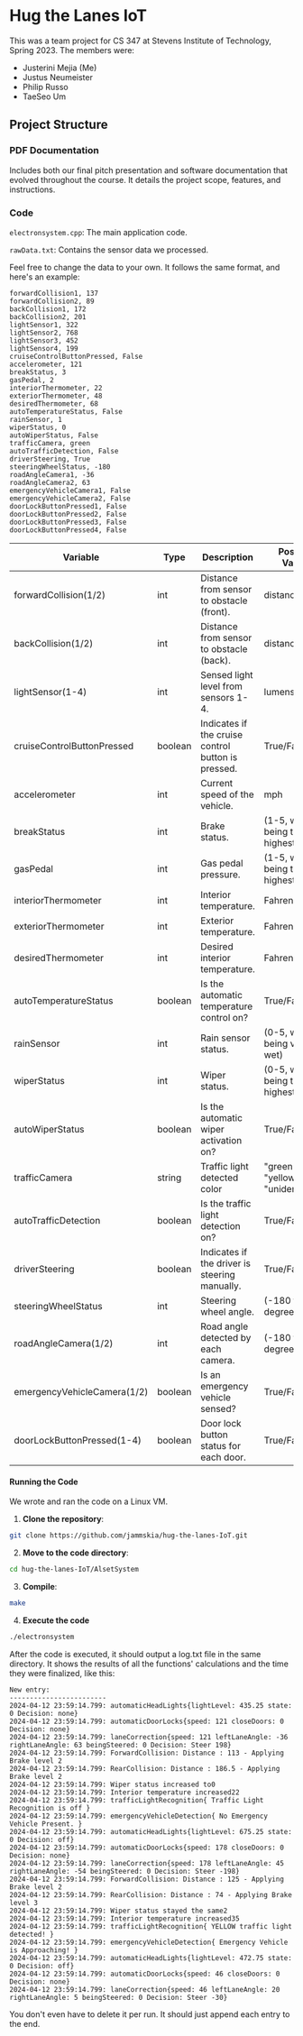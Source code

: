 # Hug the Lanes IoT

This was a team project for CS 347 at Stevens Institute of Technology, Spring 2023. The members were: 
- Justerini Mejia (Me)
- Justus Neumeister
- Philip Russo
- TaeSeo Um

## Project Structure

### PDF Documentation 
Includes both our final pitch presentation and software documentation that evolved throughout the course. It details the project scope, features, and instructions.

### Code
`electronsystem.cpp`: The main application code.

`rawData.txt`: Contains the sensor data we processed.

Feel free to change the data to your own. It follows the same format, and here's an example:
```
forwardCollision1, 137
forwardCollision2, 89
backCollision1, 172
backCollision2, 201
lightSensor1, 322
lightSensor2, 768
lightSensor3, 452
lightSensor4, 199
cruiseControlButtonPressed, False
accelerometer, 121
breakStatus, 3
gasPedal, 2
interiorThermometer, 22
exteriorThermometer, 48
desiredThermometer, 68
autoTemperatureStatus, False
rainSensor, 1
wiperStatus, 0
autoWiperStatus, False
trafficCamera, green
autoTrafficDetection, False
driverSteering, True
steeringWheelStatus, -180
roadAngleCamera1, -36
roadAngleCamera2, 63
emergencyVehicleCamera1, False
emergencyVehicleCamera2, False
doorLockButtonPressed1, False
doorLockButtonPressed2, False
doorLockButtonPressed3, False
doorLockButtonPressed4, False
```

| Variable                   | Type    | Description                                        | Possible Values                               |
|----------------------------|---------|----------------------------------------------------|-----------------------------------------------|
| forwardCollision(1/2)      | int     | Distance from sensor to obstacle (front).          | distance in feet                              |
| backCollision(1/2)         | int     | Distance from sensor to obstacle (back).           | distance in feet                              |
| lightSensor(1-4)           | int     | Sensed light level from sensors 1-4.               | lumens                                        |
| cruiseControlButtonPressed | boolean | Indicates if the cruise control button is pressed. | True/False                                    |
| accelerometer              | int     | Current speed of the vehicle.                      | mph                                           |
| breakStatus                | int     | Brake status.                                      | (1-5, with 5 being the highest)               |
| gasPedal                   | int     | Gas pedal pressure.                                | (1-5, with 5 being the highest)               |
| interiorThermometer        | int     | Interior temperature.                              | Fahrenheit                                    |
| exteriorThermometer        | int     | Exterior temperature.                              | Fahrenheit                                    |
| desiredThermometer         | int     | Desired interior temperature.                      | Fahrenheit                                    |
| autoTemperatureStatus      | boolean | Is the automatic temperature control on?           | True/False                                    |
| rainSensor                 | int     | Rain sensor status.                                | (0-5, with 5 being very wet)                  |
| wiperStatus                | int     | Wiper status.                                      | (0-5, with 5 being the highest speed)         |
| autoWiperStatus            | boolean | Is the automatic wiper activation on?              | True/False                                    |
| trafficCamera              | string  | Traffic light detected color                       | "green", "yellow", "red", "unidentifiable"    |
| autoTrafficDetection       | boolean | Is the traffic light detection on?                 | True/False                                    |
| driverSteering             | boolean | Indicates if the driver is steering manually.      | True/False                                    |
| steeringWheelStatus        | int     | Steering wheel angle.                              | (-180 to 180 degrees)                         |
| roadAngleCamera(1/2)       | int     | Road angle detected by each camera.                | (-180 to 180 degrees)                         |
| emergencyVehicleCamera(1/2)| boolean | Is an emergency vehicle sensed?                    | True/False                                    |
| doorLockButtonPressed(1-4) | boolean | Door lock button status for each door.             | True/False                                    |

#### Running the Code
We wrote and ran the code on a Linux VM. 

1. **Clone the repository**:
```bash
git clone https://github.com/jammskia/hug-the-lanes-IoT.git
```

2. **Move to the code directory**:
```bash
cd hug-the-lanes-IoT/AlsetSystem
```

3. **Compile**:
```bash
make
```

4. **Execute the code**
```bash
./electronsystem
```

After the code is executed, it should output a log.txt file in the same directory. It shows the results of all the functions' calculations and the time they were finalized, like this:
```
New entry:
------------------------
2024-04-12 23:59:14.799: automaticHeadLights{lightLevel: 435.25 state: 0 Decision: none}
2024-04-12 23:59:14.799: automaticDoorLocks{speed: 121 closeDoors: 0 Decision: none}
2024-04-12 23:59:14.799: laneCorrection{speed: 121 leftLaneAngle: -36 rightLaneAngle: 63 beingSteered: 0 Decision: Steer 198}
2024-04-12 23:59:14.799: ForwardCollision: Distance : 113 - Applying Brake level 2
2024-04-12 23:59:14.799: RearCollision: Distance : 186.5 - Applying Brake level 2
2024-04-12 23:59:14.799: Wiper status increased to0
2024-04-12 23:59:14.799: Interior temperature increased22
2024-04-12 23:59:14.799: trafficLightRecognition{ Traffic Light Recognition is off }
2024-04-12 23:59:14.799: emergencyVehicleDetection{ No Emergency Vehicle Present. }
2024-04-12 23:59:14.799: automaticHeadLights{lightLevel: 675.25 state: 0 Decision: off}
2024-04-12 23:59:14.799: automaticDoorLocks{speed: 178 closeDoors: 0 Decision: none}
2024-04-12 23:59:14.799: laneCorrection{speed: 178 leftLaneAngle: 45 rightLaneAngle: -54 beingSteered: 0 Decision: Steer -198}
2024-04-12 23:59:14.799: ForwardCollision: Distance : 125 - Applying Brake level 2
2024-04-12 23:59:14.799: RearCollision: Distance : 74 - Applying Brake level 3
2024-04-12 23:59:14.799: Wiper status stayed the same2
2024-04-12 23:59:14.799: Interior temperature increased35
2024-04-12 23:59:14.799: trafficLightRecognition{ YELLOW traffic light detected! }
2024-04-12 23:59:14.799: emergencyVehicleDetection{ Emergency Vehicle is Approaching! }
2024-04-12 23:59:14.799: automaticHeadLights{lightLevel: 472.75 state: 0 Decision: off}
2024-04-12 23:59:14.799: automaticDoorLocks{speed: 46 closeDoors: 0 Decision: none}
2024-04-12 23:59:14.799: laneCorrection{speed: 46 leftLaneAngle: 20 rightLaneAngle: 5 beingSteered: 0 Decision: Steer -30}
```
You don't even have to delete it per run. It should just append each entry to the end.
